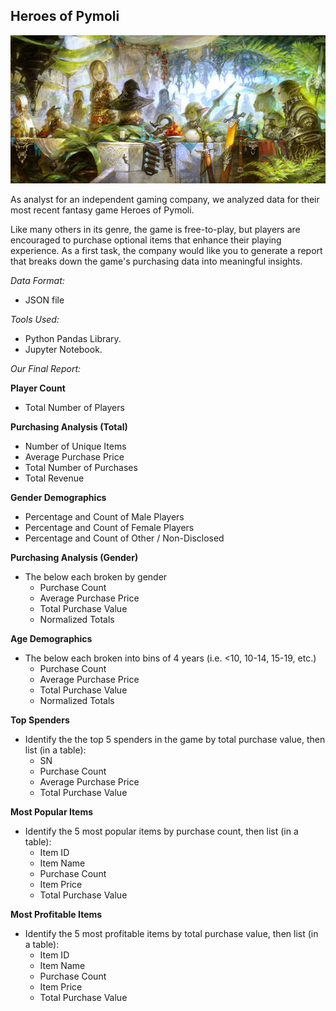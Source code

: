 ## Heroes of Pymoli

![Fantasy](Images/Fantasy.jpg)

As analyst for an independent gaming company, we analyzed data for their most recent fantasy game Heroes of Pymoli. 

Like many others in its genre, the game is free-to-play, but players are encouraged to purchase optional items that enhance their playing experience. As a first task, the company would like you to generate a report that breaks down the game's purchasing data into meaningful insights.

*Data Format:*
- JSON file


*Tools Used:*
- Python Pandas Library.
- Jupyter Notebook.



*Our Final Report:*

**Player Count**
- Total Number of Players

**Purchasing Analysis (Total)**
- Number of Unique Items
- Average Purchase Price
- Total Number of Purchases
- Total Revenue

**Gender Demographics**
- Percentage and Count of Male Players
- Percentage and Count of Female Players
- Percentage and Count of Other / Non-Disclosed

**Purchasing Analysis (Gender)** 
- The below each broken by gender
  - Purchase Count
  - Average Purchase Price
  - Total Purchase Value
  - Normalized Totals

**Age Demographics**
- The below each broken into bins of 4 years (i.e. &lt;10, 10-14, 15-19, etc.) 
  - Purchase Count
  - Average Purchase Price
  - Total Purchase Value
  - Normalized Totals

**Top Spenders**
- Identify the the top 5 spenders in the game by total purchase value, then list (in a table):
  - SN
  - Purchase Count
  - Average Purchase Price
  - Total Purchase Value

**Most Popular Items**
- Identify the 5 most popular items by purchase count, then list (in a table):
  - Item ID
  - Item Name
  - Purchase Count
  - Item Price
  - Total Purchase Value

**Most Profitable Items**
- Identify the 5 most profitable items by total purchase value, then list (in a table):
  - Item ID
  - Item Name
  - Purchase Count
  - Item Price
  - Total Purchase Value
